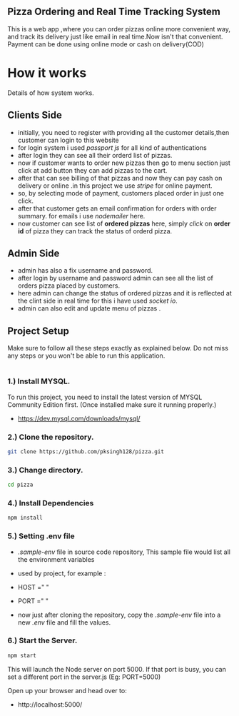 ## Pizza Ordering and Real Time Tracking System
This is a web app ,where you can order pizzas online more convenient way, and track its delivery just like email in real time.Now isn't that convenient.
Payment can be done using online mode or cash on delivery(COD)

# How it works
Details of how system works.
## Clients Side
- initially, you need to register with providing all the customer details,then customer can login to this website
- for login system i used *passport js* for all kind of authentications
- after login they can see all their orderd list of pizzas.
- now if customer wants to order new pizzas then go to menu section just click at add button they can add pizzas to the cart.
- after that can see billing of that pizzas and now they can pay cash on delivery or online .in this project we use *stripe* for online payment.
- so, by selecting mode of payment, customers placed order in just one click. 
- after that customer gets an email confirmation for orders with order summary. for emails i use *nodemailer* here.
- now customer can see list of **ordered pizzas** here, simply *click* on **order id** of pizza they can track the status of orderd pizza.
## Admin Side
- admin has also a fix username and password.
- after login by username and password admin can see all the list of orders pizza placed by customers.
- here admin can change the status of ordered pizzas and it is reflected at the clint side in real time for this i have used *socket io*.
- admin can also edit and update menu of pizzas .



## Project Setup
Make sure to follow all these steps exactly as explained below. Do not miss any steps or you won't be able to run this application.
#

### 1.) Install MYSQL.

 To run this project, you need to install the latest version of MYSQL Community Edition first. (Once installed make sure it running properly.)
   * https://dev.mysql.com/downloads/mysql/<br/>

### 2.) Clone the repository.
```bash
git clone https://github.com/pksingh128/pizza.git
```

### 3.) Change directory.
```bash
cd pizza
```

### 4.) Install Dependencies
```bash
npm install
```

### 5.) Setting .env file

- *.sample-env* file in source code repository, This sample file would list all the environment variables 
- used by project,  for example :
- HOST =" "  
- PORT =" "
                               
 
- now just after cloning the repository, copy the *.sample-env* file into a new *.env* file and fill the values.                
                


### 6.) Start the Server.
```bash
npm start
```
This will launch the Node server on port 5000. If that port is busy, you can set a different port in the server.js (Eg: PORT=5000)

Open up your browser and head over to:

* http://localhost:5000/
